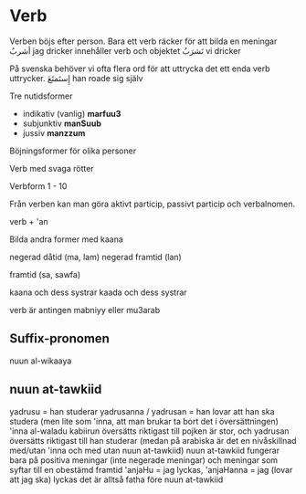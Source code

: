 # Verb

Verben böjs efter person.
Bara ett verb räcker för att bilda en meningar
أشربُ
jag dricker
innehåller verb och objektet
نَشرَبُ
vi dricker

På svenska behöver vi ofta flera ord för att uttrycka det ett enda verb uttrycker.
إِستَمتَعَ
han roade sig själv


Tre nutidsformer
* indikativ (vanlig) **marfuu3**
* subjunktiv **manSuub**
* jussiv **manzzum**

Böjningsformer för olika personer

Verb med svaga rötter

Verbform 1 - 10

Från verben kan man göra aktivt particip, passivt particip och verbalnomen.

verb + 'an

Bilda andra former med kaana

negerad dåtid (ma, lam)
negerad framtid (lan)

framtid (sa, sawfa)

kaana och dess systrar
kaada och dess systrar

verb är antingen mabniyy eller mu3arab

## Suffix-pronomen
nuun al-wikaaya

## nuun at-tawkiid
yadrusu = han studerar
yadrusanna / yadrusan = han lovar att han ska studera
(men lite som 'inna, att man brukar ta bort det i översättningen)
'inna al-waladu kabiirun översätts riktigast till pojken är stor, och yadrusan översätts riktigast till han studerar
(medan på arabiska är det en nivåskillnad med/utan 'inna och med utan nuun at-tawkiid)
nuun at-tawkiid fungerar bara på positiva meningar (inte negerade meningar) och meningar som syftar till en obestämd framtid
'anjaHu = jag lyckas, 'anjaHanna = jag (lovar att jag ska) lyckas
det är alltså fatha före nuun at-tawkiid
